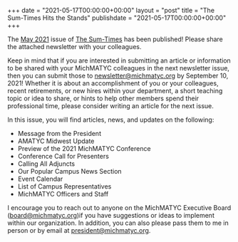 +++
date = "2021-05-17T00:00:00+00:00"
layout = "post"
title = "The Sum-Times Hits the Stands"
publishdate = "2021-05-17T00:00:00+00:00"
+++

The <a href="https://michmatyc.org/uploads/MichMatycNewsletterMay2021.pdf">May 2021</a> issue of <a href="http://michmatyc.org/newsletter">The Sum-Times</a> has been published! Please share the attached newsletter with your colleagues.<br/>

Keep in mind that if you are interested in submitting an article or information to be shared with your MichMATYC colleagues in the next newsletter issue, then you can submit those to <a href="mailto:newsletter@michmatyc.org">newsletter@michmatyc.org</a> by September 10, 2021! Whether it is about an accomplishment of you or your colleagues, recent retirements, or new hires within your department, a short teaching topic or idea to share, or hints to help other members spend their professional time, please consider writing an article for the next issue.<br/>

In this issue, you will find articles, news, and updates on the following:
<ul><li>Message from the President</li>
<li>AMATYC Midwest Update</li>
  <li>Preview of the 2021 MichMATYC Conference</li>
<li>Conference Call for Presenters</li>
  <li>Calling All Adjuncts</li>
<li>Our Popular Campus News Section</li>
<li>Event Calendar</li>
<li>List of Campus Representatives</li>
<li>MichMATYC Officers and Staff</li></ul>

I encourage you to reach out to anyone on the MichMATYC Executive Board (<a href="mailto:board@michmatyc.org">board@michmatyc.org</a>)if you have suggestions or ideas to implement within our organization. In addition, you can also please pass them to me in person or by email at <a href="mailto:president@michmatyc.org">president@michmatyc.org</a>.
